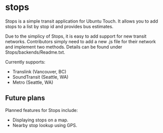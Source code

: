 # stops
Stops is a simple transit application for Ubuntu Touch. It allows you to add stops to a list by stop id and provides bus estimates.

Due to the simplicy of Stops, it is easy to add support for new transit networks. Contributors simply need to add a new .js file for their network and implement two methods. Details can be found under Stops/backends/Readme.txt.

Currently supports: 
- Translink (Vancouver, BC)
- SoundTransit (Seattle, WA)
- Metro (Seattle, WA)

## Future plans
Planned features for Stops include:
- Displaying stops on a map.
- Nearby stop lookup using GPS.
